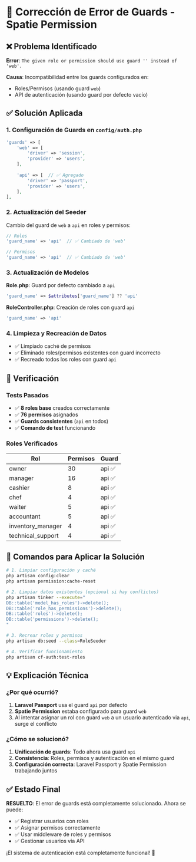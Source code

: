 # 🔧 Corrección de Error de Guards - Spatie Permission

## ❌ Problema Identificado

**Error**: `The given role or permission should use guard '' instead of 'web'.`

**Causa**: Incompatibilidad entre los guards configurados en:
- Roles/Permisos (usando guard `web`)
- API de autenticación (usando guard por defecto vacío)

## ✅ Solución Aplicada

### 1. Configuración de Guards en `config/auth.php`
```php
'guards' => [
    'web' => [
        'driver' => 'session',
        'provider' => 'users',
    ],
    
    'api' => [  // ✅ Agregado
        'driver' => 'passport',
        'provider' => 'users',
    ],
],
```

### 2. Actualización del Seeder
Cambio del guard de `web` a `api` en roles y permisos:
```php
// Roles
'guard_name' => 'api'  // ✅ Cambiado de 'web'

// Permisos
'guard_name' => 'api'  // ✅ Cambiado de 'web'
```

### 3. Actualización de Modelos
**Role.php**: Guard por defecto cambiado a `api`
```php
'guard_name' => $attributes['guard_name'] ?? 'api'
```

**RoleController.php**: Creación de roles con guard `api`
```php
'guard_name' => 'api'
```

### 4. Limpieza y Recreación de Datos
- ✅ Limpiado caché de permisos
- ✅ Eliminado roles/permisos existentes con guard incorrecto
- ✅ Recreado todos los roles con guard `api`

## 🧪 Verificación

### Tests Pasados
- ✅ **8 roles base** creados correctamente
- ✅ **76 permisos** asignados
- ✅ **Guards consistentes** (`api` en todos)
- ✅ **Comando de test** funcionando

### Roles Verificados
| Rol | Permisos | Guard |
|-----|----------|-------|
| owner | 30 | api ✅ |
| manager | 16 | api ✅ |
| cashier | 8 | api ✅ |
| chef | 4 | api ✅ |
| waiter | 5 | api ✅ |
| accountant | 5 | api ✅ |
| inventory_manager | 4 | api ✅ |
| technical_support | 4 | api ✅ |

## 🔄 Comandos para Aplicar la Solución

```bash
# 1. Limpiar configuración y caché
php artisan config:clear
php artisan permission:cache-reset

# 2. Limpiar datos existentes (opcional si hay conflictos)
php artisan tinker --execute="
DB::table('model_has_roles')->delete(); 
DB::table('role_has_permissions')->delete(); 
DB::table('roles')->delete(); 
DB::table('permissions')->delete();
"

# 3. Recrear roles y permisos
php artisan db:seed --class=RoleSeeder

# 4. Verificar funcionamiento
php artisan cf-auth:test-roles
```

## 💡 Explicación Técnica

### ¿Por qué ocurrió?
1. **Laravel Passport** usa el guard `api` por defecto
2. **Spatie Permission** estaba configurado para guard `web`
3. Al intentar asignar un rol con guard `web` a un usuario autenticado via `api`, surge el conflicto

### ¿Cómo se solucionó?
1. **Unificación de guards**: Todo ahora usa guard `api`
2. **Consistencia**: Roles, permisos y autenticación en el mismo guard
3. **Configuración correcta**: Laravel Passport y Spatie Permission trabajando juntos

## ✅ Estado Final

**RESUELTO**: El error de guards está completamente solucionado. Ahora se puede:
- ✅ Registrar usuarios con roles
- ✅ Asignar permisos correctamente  
- ✅ Usar middleware de roles y permisos
- ✅ Gestionar usuarios via API

¡El sistema de autenticación está completamente funcional! 🎉